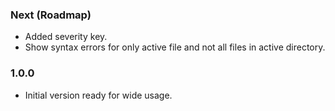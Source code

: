 ### Next (Roadmap)
- Added severity key.
- Show syntax errors for only active file and not all files in active directory.

### 1.0.0
- Initial version ready for wide usage.
